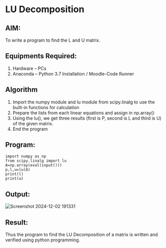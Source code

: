 # LU Decomposition 

## AIM:
To write a program to find the L and U matrix.

## Equipments Required:
1. Hardware – PCs
2. Anaconda – Python 3.7 Installation / Moodle-Code Runner

## Algorithm
1. Import the numpy module and lu module from scipy.linalg to use the built-in functions for calculation
2. Prepare the lists from each linear equations and assign in np.array()
3. Using the lu(), we get three results (first is P, second is L and third is U) of the given matrix.
4. End the program

## Program:
```
import numpy as np
from scipy.linalg import lu
A=np.array(eval(input()))
p,l,u=lu(A)
print(l)
print(u)
```

## Output:

![Screenshot 2024-12-02 191331](https://github.com/user-attachments/assets/48a7f0bb-8fc7-4b93-b840-0868cb0afc56)


## Result:
Thus the program to find the LU Decomposition of a matrix is written and verified using python programming.

